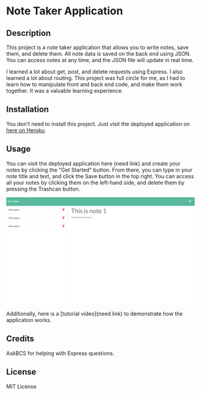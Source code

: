 # Note Taker Application

## Description

This project is a note taker application that allows you to write notes, save them, and delete them. All note data is saved on the back end using JSON. You can access notes at any time, and the JSON file will update in real time.

I learned a lot about get, post, and delete requests using Express. I also learned a lot about routing. This project was full circle for me, as I had to learn how to manipulate front and back end code, and make them work together. It was a valuable learning experience.

## Installation

You don't need to install this project. Just visit the deployed application on [here on Heroku](https://pacific-springs-97038.herokuapp.com/).

## Usage

You can visit the deployed application here (need link) and create your notes by clicking the "Get Started" button. From there, you can type in your note title and text, and click the Save button in the top right. You can access all your notes by clicking them on the left-hand side, and delete them by pressing the Trashcan button.

![Project screenshot](/public/assets/screenshot.png)

Additionally, here is a [tutorial video](need link) to demonstrate how the application works.

## Credits

AskBCS for helping with Express questions.

## License

MIT License
